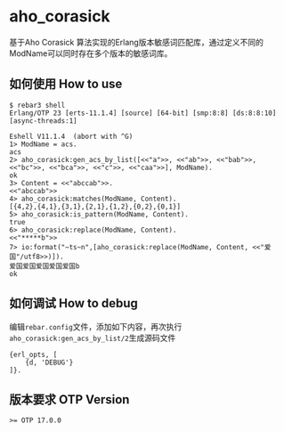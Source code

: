 aho_corasick
=====

基于Aho Corasick 算法实现的Erlang版本敏感词匹配库，通过定义不同的ModName可以同时存在多个版本的敏感词库。

如何使用 How to use
-----

    $ rebar3 shell
    Erlang/OTP 23 [erts-11.1.4] [source] [64-bit] [smp:8:8] [ds:8:8:10] [async-threads:1]

    Eshell V11.1.4  (abort with ^G)
    1> ModName = acs.
    acs
    2> aho_corasick:gen_acs_by_list([<<"a">>, <<"ab">>, <<"bab">>, <<"bc">>, <<"bca">>, <<"c">>, <<"caa">>], ModName).
    ok
    3> Content = <<"abccab">>.
    <<"abccab">>
    4> aho_corasick:matches(ModName, Content).
    [{4,2},{4,1},{3,1},{2,1},{1,2},{0,2},{0,1}]
    5> aho_corasick:is_pattern(ModName, Content).
    true
    6> aho_corasick:replace(ModName, Content).
    <<"*****b">>
    7> io:format("~ts~n",[aho_corasick:replace(ModName, Content, <<"爱国"/utf8>>)]).  
    爱国爱国爱国爱国爱国b
    ok

如何调试 How to debug
------
编辑`rebar.config`文件，添加如下内容，再次执行`aho_corasick:gen_acs_by_list/2`生成源码文件

    {erl_opts, [
        {d, 'DEBUG'}
    ]}.

版本要求 OTP Version
-----
    >= OTP 17.0.0
